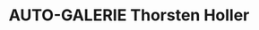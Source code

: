 ---
title: "AUTO-GALERIE Thorsten Holler"
url: /speyer/auto-galerie-thorsten-holler/
shop: Autohaus
---